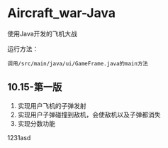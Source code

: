 # Aircraft_war-Java
使用Java开发的飞机大战

运行方法：

    调用/src/main/java/ui/GameFrame.java的main方法

## 10.15-第一版
1. 实现用户飞机的子弹发射
2. 实现用户子弹碰撞到敌机，会使敌机以及子弹都消失
3. 实现分数功能

1231asd